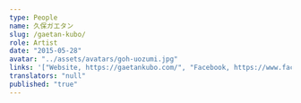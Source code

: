 ```yaml
---
type: People
name: 久保ガエタン
slug: /gaetan-kubo/
role: Artist
date: "2015-05-28"
avatar: "../assets/avatars/goh-uozumi.jpg"
links: '["Website, https://gaetankubo.com/", "Facebook, https://www.facebook.com/gaetan.kubo", "Instagram, https://www.instagram.com/gaetankubo/", "Youtube, https://www.youtube.com/user/lfogae2"]'
translators: "null"
published: "true"
---
```

